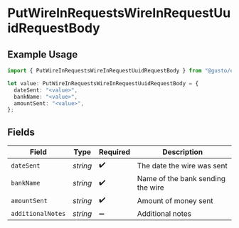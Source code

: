 # PutWireInRequestsWireInRequestUuidRequestBody

## Example Usage

```typescript
import { PutWireInRequestsWireInRequestUuidRequestBody } from "@gusto/embedded-api/models/operations";

let value: PutWireInRequestsWireInRequestUuidRequestBody = {
  dateSent: "<value>",
  bankName: "<value>",
  amountSent: "<value>",
};
```

## Fields

| Field                             | Type                              | Required                          | Description                       |
| --------------------------------- | --------------------------------- | --------------------------------- | --------------------------------- |
| `dateSent`                        | *string*                          | :heavy_check_mark:                | The date the wire was sent        |
| `bankName`                        | *string*                          | :heavy_check_mark:                | Name of the bank sending the wire |
| `amountSent`                      | *string*                          | :heavy_check_mark:                | Amount of money sent              |
| `additionalNotes`                 | *string*                          | :heavy_minus_sign:                | Additional notes                  |